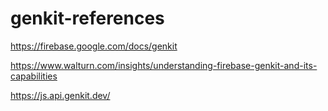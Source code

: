 # genkit-references
https://firebase.google.com/docs/genkit 

https://www.walturn.com/insights/understanding-firebase-genkit-and-its-capabilities

https://js.api.genkit.dev/
